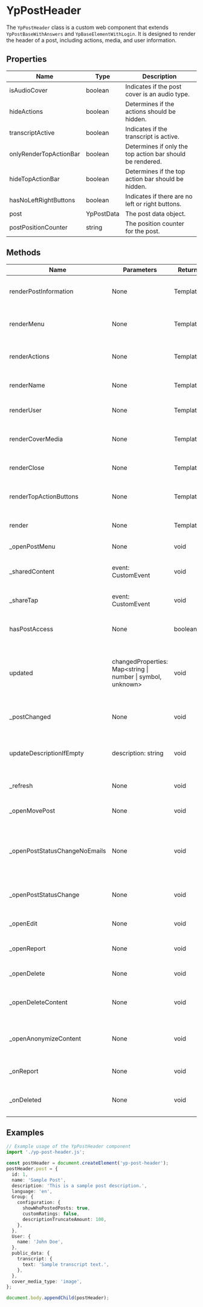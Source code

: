 # YpPostHeader

The `YpPostHeader` class is a custom web component that extends `YpPostBaseWithAnswers` and `YpBaseElementWithLogin`. It is designed to render the header of a post, including actions, media, and user information.

## Properties

| Name                   | Type                  | Description                                                                 |
|------------------------|-----------------------|-----------------------------------------------------------------------------|
| isAudioCover           | boolean               | Indicates if the post cover is an audio type.                               |
| hideActions            | boolean               | Determines if the actions should be hidden.                                 |
| transcriptActive       | boolean               | Indicates if the transcript is active.                                      |
| onlyRenderTopActionBar | boolean               | Determines if only the top action bar should be rendered.                   |
| hideTopActionBar       | boolean               | Determines if the top action bar should be hidden.                          |
| hasNoLeftRightButtons  | boolean               | Indicates if there are no left or right buttons.                            |
| post                   | YpPostData            | The post data object.                                                       |
| postPositionCounter    | string                | The position counter for the post.                                          |

## Methods

| Name                          | Parameters                                                                 | Return Type | Description                                                                 |
|-------------------------------|----------------------------------------------------------------------------|-------------|-----------------------------------------------------------------------------|
| renderPostInformation         | None                                                                       | TemplateResult | Renders the post information section.                                       |
| renderMenu                    | None                                                                       | TemplateResult | Renders the menu for post actions.                                          |
| renderActions                 | None                                                                       | TemplateResult | Renders the actions related to the post.                                    |
| renderName                    | None                                                                       | TemplateResult | Renders the name of the post.                                               |
| renderUser                    | None                                                                       | TemplateResult | Renders the user information.                                               |
| renderCoverMedia              | None                                                                       | TemplateResult | Renders the cover media of the post.                                        |
| renderClose                   | None                                                                       | TemplateResult | Renders the close button.                                                   |
| renderTopActionButtons        | None                                                                       | TemplateResult | Renders the top action buttons.                                             |
| render                        | None                                                                       | TemplateResult | Renders the entire component.                                               |
| _openPostMenu                 | None                                                                       | void        | Opens the post menu.                                                        |
| _sharedContent                | event: CustomEvent                                                         | void        | Handles the shared content event.                                           |
| _shareTap                     | event: CustomEvent                                                         | void        | Handles the share tap event.                                                |
| hasPostAccess                 | None                                                                       | boolean     | Checks if the user has access to the post.                                  |
| updated                       | changedProperties: Map<string \| number \| symbol, unknown>                | void        | Lifecycle method called when properties are updated.                        |
| _postChanged                  | None                                                                       | void        | Handles changes to the post property.                                       |
| updateDescriptionIfEmpty      | description: string                                                        | void        | Updates the post description if it is empty.                                |
| _refresh                      | None                                                                       | void        | Refreshes the component.                                                    |
| _openMovePost                 | None                                                                       | void        | Opens the move post dialog.                                                 |
| _openPostStatusChangeNoEmails | None                                                                       | void        | Opens the post status change dialog without sending emails.                 |
| _openPostStatusChange         | None                                                                       | void        | Opens the post status change dialog.                                        |
| _openEdit                     | None                                                                       | void        | Opens the edit post page.                                                   |
| _openReport                   | None                                                                       | void        | Opens the report post dialog.                                               |
| _openDelete                   | None                                                                       | void        | Opens the delete post dialog.                                               |
| _openDeleteContent            | None                                                                       | void        | Opens the delete post content dialog.                                       |
| _openAnonymizeContent         | None                                                                       | void        | Opens the anonymize post content dialog.                                    |
| _onReport                     | None                                                                       | void        | Handles the report action.                                                  |
| _onDeleted                    | None                                                                       | void        | Handles the post deletion action.                                           |

## Examples

```typescript
// Example usage of the YpPostHeader component
import './yp-post-header.js';

const postHeader = document.createElement('yp-post-header');
postHeader.post = {
  id: 1,
  name: 'Sample Post',
  description: 'This is a sample post description.',
  language: 'en',
  Group: {
    configuration: {
      showWhoPostedPosts: true,
      customRatings: false,
      descriptionTruncateAmount: 100,
    },
  },
  User: {
    name: 'John Doe',
  },
  public_data: {
    transcript: {
      text: 'Sample transcript text.',
    },
  },
  cover_media_type: 'image',
};

document.body.appendChild(postHeader);
```